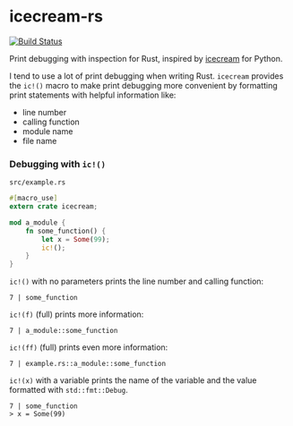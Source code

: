 # icecream-rs

[![Build Status](https://travis-ci.org/ericchang00/icecream-rs.svg?branch=master)](https://travis-ci.org/ericchang00/icecream-rs)

Print debugging with inspection for Rust, inspired by [icecream](https://github.com/gruns/icecream) for Python.

I tend to use a lot of print debugging when writing Rust. `icecream` provides the `ic!()` macro to make print debugging more convenient by formatting print statements with helpful information like:
- line number
- calling function
- module name
- file name


### Debugging with `ic!()`

`src/example.rs`

```rust
#[macro_use]
extern crate icecream;

mod a_module {
    fn some_function() {
        let x = Some(99);
        ic!();
    }
}
```

`ic!()` with no parameters prints the line number and calling function:
```
7 | some_function
```

`ic!(f)` (full) prints more information:
```
7 | a_module::some_function
```

`ic!(ff)` (full) prints even more information:
```
7 | example.rs::a_module::some_function
```

`ic!(x)` with a variable prints the name of the variable and the value formatted with `std::fmt::Debug`.
```
7 | some_function
> x = Some(99)
```
